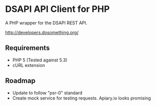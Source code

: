 

DSAPI API Client for PHP
=========

A PHP wrapper for the DSAPI REST API.

http://developers.dosomething.org/

Requirements
-
* PHP 5 (Tested against 5.3)
* cURL extension

Roadmap
-
* Update to follow "psr-0" standard
* Create mock service for testing requests.  Apiary.io looks promising